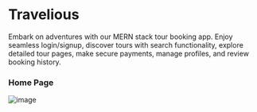 # Travelious
Embark on adventures with our MERN stack tour booking app. Enjoy seamless login/signup, discover tours with search functionality, explore detailed tour pages, make secure payments, manage profiles, and review booking history.
### Home Page
![image](https://github.com/arjundangi01/Travelious/assets/135942012/597f991d-3114-4795-90cc-617890c137dc)
